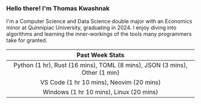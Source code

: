 
### Hello there! I'm Thomas Kwashnak

I'm a Computer Science and Data Science double major with an Economics
minor at Quinnipiac University, graduating in 2024.
I enjoy diving into algorithms and learning the inner-workings of the tools
many programmers take for granted.

| Past Week Stats |
| :---: |
| Python (1 hr), Rust (16 mins), TOML (8 mins), JSON (3 mins), Other (1 min) |
| VS Code (1 hr 10 mins), Neovim (20 mins) |
| Windows (1 hr 10 mins), Linux (20 mins) |

